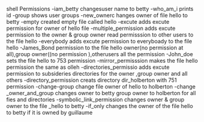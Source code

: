 shell Permissions
-iam_betty changesuser name to betty
-who_am_i prints id
-group shows user groups
-new_ownerc hanges owner of file hello to betty
-empty created empty file called hello
-excute adds excute permission for owner of hello file
-multiple_permission adds excute permission to the owner & group owner read permisssion to other users to the file hello
-everybody adds excute permission to everyboady to the file hello
-James_Bond permission to the file hello owner(no permission at all),group owner((no permission ),otherusers all the permission
-John_doe sets the file hello to 753 permission
-mirror_permisssion makes the file hello permission the same as olleh
-directories_permissio adds excute permission to subsideries directories for the owner ,group owner and all others
-directory_permission creats directory dir_holberton with 751 permission
-change-group change file owner of hello to holberton
-change _owner_and_group changes owner to betty group owner to holberton for all fies and directories
-symbolic_link_permission changes owner & group owner to the file _hello to betty
-if_only changes the owner of the file hello to betty if it is owned by guillaume

